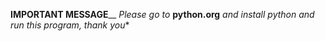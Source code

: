 **IMPORTANT MESSAGE**__
*Please go to* **python.org** *and install python and run this program, thank you**
